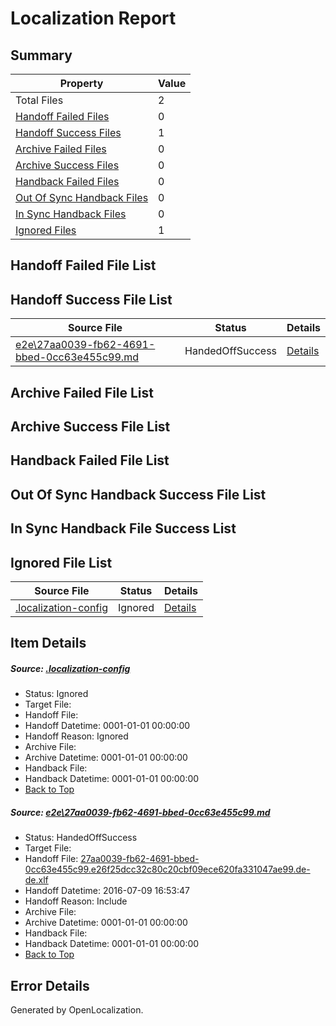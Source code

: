# <a name='report-top'></a> Localization Report

## Summary
 Property | Value 
 -------- | ----- 
 Total Files | 2
[ Handoff Failed Files ](#handoff-failed-list)| 0
[ Handoff Success Files ](#handoff-success-list)| 1
[ Archive Failed Files ](#archive-failed-list)| 0
[ Archive Success Files ](#archive-success-list)| 0
[ Handback Failed Files ](#handback-failed-list)| 0
[ Out Of Sync Handback Files ](#outofsync-handback-success-list)| 0
[ In Sync Handback Files ](#insync-handback-success-list)| 0
[ Ignored Files ](#ignored-list)| 1

## <a name='handoff-failed-list'></a> Handoff Failed File List

## <a name='handoff-success-list'></a> Handoff Success File List
 Source File | Status | Details 
 ----------- | ------ | ------- 
 [e2e\27aa0039-fb62-4691-bbed-0cc63e455c99.md](https://github.com/OpenLocalizationTestOrg/oltest/blob/03e26841e7d17886b94aad0ab0b71748257d3b21/e2e/27aa0039-fb62-4691-bbed-0cc63e455c99.md) | HandedOffSuccess | [Details](#4f88d2c8596d5a63f2d1419edad9aaa254ec2e701)

## <a name='archive-failed-list'></a> Archive Failed File List

## <a name='archive-success-list'></a> Archive Success File List

## <a name='handback-failed-list'></a> Handback Failed File List

## <a name='outofsync-handback-success-list'></a> Out Of Sync Handback Success File List

## <a name='insync-handback-success-list'></a> In Sync Handback File Success List

## <a name='ignored-list'></a> Ignored File List
 Source File | Status | Details 
 ----------- | ------ | ------- 
 [.localization-config](https://github.com/OpenLocalizationTestOrg/oltest/blob/03e26841e7d17886b94aad0ab0b71748257d3b21/.localization-config) | Ignored | [Details](#3d4f252ac210baf56311d7e97dcc2db10974dbd20)

## Item Details
##### <a name='3d4f252ac210baf56311d7e97dcc2db10974dbd20'></a> Source: [.localization-config](https://github.com/OpenLocalizationTestOrg/oltest/blob/03e26841e7d17886b94aad0ab0b71748257d3b21/.localization-config)
* Status: Ignored
* Target File: 
* Handoff File: 
* Handoff Datetime: 0001-01-01 00:00:00
* Handoff Reason: Ignored
* Archive File: 
* Archive Datetime: 0001-01-01 00:00:00
* Handback File: 
* Handback Datetime: 0001-01-01 00:00:00
* [Back to Top](#report-top)

##### <a name='4f88d2c8596d5a63f2d1419edad9aaa254ec2e701'></a> Source: [e2e\27aa0039-fb62-4691-bbed-0cc63e455c99.md](https://github.com/OpenLocalizationTestOrg/oltest/blob/03e26841e7d17886b94aad0ab0b71748257d3b21/e2e/27aa0039-fb62-4691-bbed-0cc63e455c99.md)
* Status: HandedOffSuccess
* Target File: 
* Handoff File: [27aa0039-fb62-4691-bbed-0cc63e455c99.e26f25dcc32c80c20cbf09ece620fa331047ae99.de-de.xlf](https://github.com/OpenLocalizationTestOrg/olhandoff-e2e/blob/a8b73c5ed59fd3873a632d41500ea3616966b9d4/ol-handoff/OpenLocalizationTestOrg/oltest-dede-fly/ci/ht/27aa0039-fb62-4691-bbed-0cc63e455c99.e26f25dcc32c80c20cbf09ece620fa331047ae99.de-de.xlf)
* Handoff Datetime: 2016-07-09 16:53:47
* Handoff Reason: Include
* Archive File: 
* Archive Datetime: 0001-01-01 00:00:00
* Handback File: 
* Handback Datetime: 0001-01-01 00:00:00
* [Back to Top](#report-top)


## Error Details

Generated by OpenLocalization.

